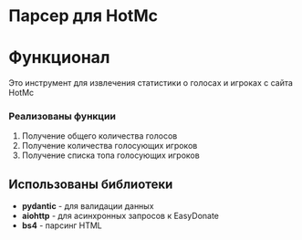# Парсер для HotMc

# Функционал

Это инструмент для извлечения статистики о голосах и игроках с сайта HotMc

### Реализованы функции

1. Получение общего количества голосов
2. Получение количества голосующих игроков
3. Получение списка топа голосующих игроков

## Использованы библиотеки

* **pydantic** - для валидации данных
* **aiohttp** - для асинхронных запросов к EasyDonate
* **bs4** - парсинг HTML